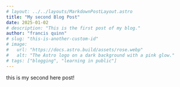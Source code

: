 ```yaml
---
# layout: ../../layouts/MarkdownPostLayout.astro
title: "My second Blog Post"
date: 2025-01-02
# description: "This is the first post of my blog."
author: "francis quinn"
# slug: "this-is-another-custom-id"
# image:
#   url: "https://docs.astro.build/assets/rose.webp"
#   alt: "The Astro logo on a dark background with a pink glow."
# tags: ["blogging", "learning in public"]
---
```


this is my second here post!